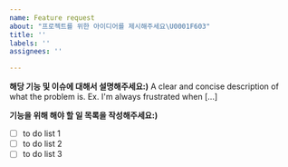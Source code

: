 ```yaml
---
name: Feature request
about: "프로젝트를 위한 아이디어를 제시해주세요\U0001F603"
title: ''
labels: ''
assignees: ''

---
```


**해당 기능 및 이슈에 대해서 설명해주세요:)**
A clear and concise description of what the problem is. Ex. I'm always frustrated when [...]

**기능을 위해 해야 할 일 목록을 작성해주세요:)**
- [ ] to do list 1
- [ ] to do list 2
- [ ] to do list 3
